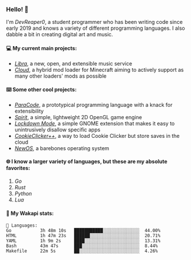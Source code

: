 ### Hello! 👋

I'm _DevReaper0_, a student programmer who has been writing code since early 2019 and knows a variety of different programming languages. I also dabble a bit in creating digital art and music.

#### 💻 My current main projects:

-   _[Libra](https://github.com/LibraMusic)_, a new, open, and extensible music service
-   _[Cloud](https://github.com/CloudLoaderMC/CloudLoader)_, a hybrid mod loader for Minecraft aiming to actively support as many other loaders' mods as possible

#### ⌨️ Some other cool projects:

-   _[ParaCode](https://github.com/ParaCodeLang/ParaCode)_, a prototypical programming language with a knack for extensibility
-   _[Spirit](https://gitlab.com/DevReaper0/SpiritEngine)_, a simple, lightweight 2D OpenGL game engine
-   _[Lockdown Mode](https://github.com/DevReaper0/GNOME-LockdownMode)_, a simple GNOME extension that makes it easy to unintrusively disallow specific apps
-   _[CookieClicker++](https://github.com/DevReaper0/CookieClickerPlusPlus)_, a way to load Cookie Clicker but store saves in the cloud
-   _[NewOS](https://github.com/DevReaper0/NewOS)_, a barebones operating system

#### 🌐 I know a larger variety of languages, but these are my absolute favorites:

1. _Go_
2. _Rust_
3. _Python_
4. _Lua_

#### 📡 My Wakapi stats:

```text
💾 Languages:
Go           3h 48m 10s   ███████████░░░░░░░░░░░░░░  44.00%
HTML         1h 47m 23s   ██████░░░░░░░░░░░░░░░░░░░  20.71%
YAML         1h 9m 2s     ████░░░░░░░░░░░░░░░░░░░░░  13.31%
Bash         43m 47s      ███░░░░░░░░░░░░░░░░░░░░░░  8.44%
Makefile     22m 5s       ██░░░░░░░░░░░░░░░░░░░░░░░  4.26%
```
